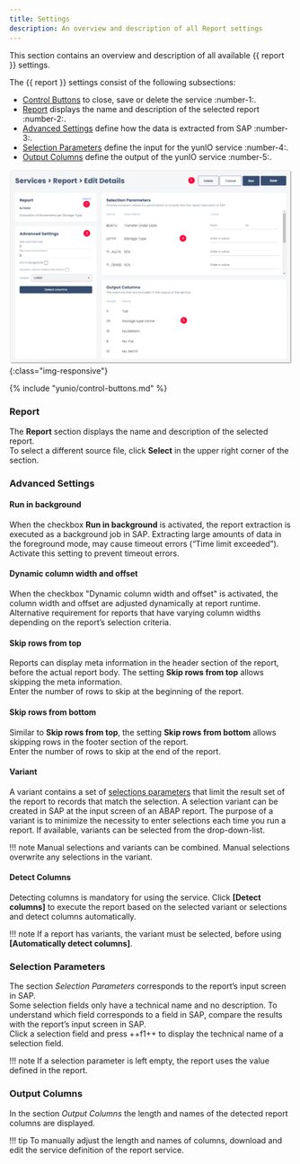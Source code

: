 ```yaml
---
title: Settings
description: An overview and description of all Report settings
---
```


This section contains an overview and description of all available {{ report }} settings.

The {{ report }} settings consist of the following subsections:
- [Control Buttons](#control-buttons) to close, save or delete the service :number-1:.
- [Report](#report) displays the name and description of the selected report :number-2:.
- [Advanced Settings](#advanced-settings) define how the data is extracted from SAP :number-3:.
- [Selection Parameters](#selection-parameters) define the input for the yunIO service :number-4:.
- [Output Columns](#output-columns) define the output of the yunIO service :number-5:.

![yunIO-table](../../assets/images/yunio/documentation/report.png){:class="img-responsive"}


{% include "yunio/control-buttons.md" %}

### Report

The **Report** section displays the name and description of the selected report.<br>
To select a different source file, click **Select** in the upper right corner of the section.

### Advanced Settings

#### Run in background
When the checkbox **Run in background** is activated, the report extraction is executed as a background job in SAP. 
Extracting large amounts of data in the foreground mode, may cause timeout errors (“Time limit exceeded”).
Activate this setting to prevent timeout errors.

#### Dynamic column width and offset
When the checkbox "Dynamic column width and offset" is activated, the column width and offset are adjusted dynamically at report runtime. 
Alternative requirement for reports that have varying column widths depending on the report’s selection criteria.

#### Skip rows from top
Reports can display meta information in the header section of the report, before the actual report body. The setting **Skip rows from top** allows skipping the meta information. <br>
Enter the number of rows to skip at the beginning of the report. 


#### Skip rows from bottom

Similar to **Skip rows from top**, the setting **Skip rows from bottom** allows skipping rows in the footer section of the report. <br>
Enter the number of rows to skip at the end of the report.

#### Variant

A variant contains a set of [selections parameters](#selection-parameters) that limit the result set of the report to records that match the selection.
A selection variant can be created in SAP at the input screen of an ABAP report. 
The purpose of a variant is to minimize the necessity to enter selections each time you run a report.
If available, variants can be selected from the drop-down-list.<br>


!!! note
    Manual selections and variants can be combined. Manual selections overwrite any selections in the variant.

#### Detect Columns
Detecting columns is mandatory for using the service.
Click **[Detect columns]** to execute the report based on the selected variant or selections and detect columns automatically.

!!! note
    If a report has variants, the variant must be selected, before using **[Automatically detect columns]**.


### Selection Parameters
The section *Selection Parameters* corresponds to the report’s input screen in SAP. <br>
Some selection fields only have a technical name and no description. 
To understand which field corresponds to a field in SAP, compare the results with the report’s input screen in SAP. <br>
Click a selection field and press ++f1++ to display the technical name of a selection field.

!!! note
    If a selection parameter is left empty, the report uses the value defined in the report.


### Output Columns

In the section *Output Columns* the length and names of the detected report columns are displayed. 

!!! tip
    To manually adjust the length and names of columns, download and edit the service definition of the report service.
